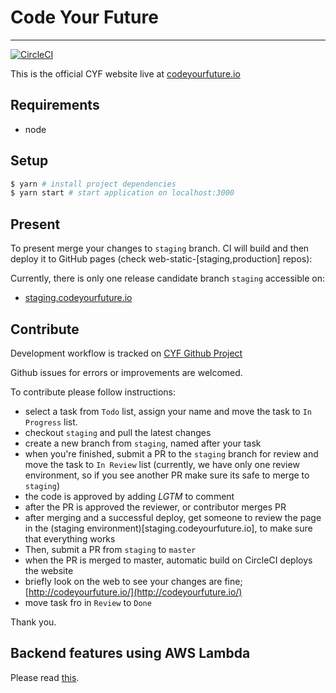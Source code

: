 # Code Your Future
---

[![CircleCI](https://circleci.com/gh/CodeYourFuture/cyf-react.svg?style=svg)](https://circleci.com/gh/CodeYourFuture/cyf-react)

This is the official CYF website live at [codeyourfuture.io](https://codeyourfuture.io)

## Requirements

- node

## Setup

```bash
$ yarn # install project dependencies
$ yarn start # start application on localhost:3000
```

## Present

To present merge your changes to `staging` branch. CI will build and then deploy it to GitHub pages (check web-static-[staging,production] repos):

Currently, there is only one release candidate branch `staging` accessible on:
- [staging.codeyourfuture.io](http://staging.codeyourfuture.io)

## Contribute

Development workflow is tracked on [CYF Github Project](https://github.com/CodeYourFuture/cyf-react/projects/1)

Github issues for errors or improvements are welcomed.

To contribute please follow instructions:

- select a task from `Todo` list, assign your name and move the task to `In Progress` list.
- checkout `staging` and pull the latest changes
- create a new branch from `staging`, named after your task
- when you're finished, submit a PR to the `staging` branch for review and move the task to `In Review` list (currently, we have only one review environment, so if you see another PR make sure its safe to merge to `staging`)
- the code is approved by adding _LGTM_ to comment
- after the PR is approved the reviewer, or contributor merges PR
- after merging and a successful deploy, get someone to review the page in the (staging environment)[staging.codeyourfuture.io], to make sure that everything works
- Then, submit a PR from `staging` to `master`
- when the PR is merged to master, automatic build on CircleCI deploys the website
- briefly look on the web to see your changes are fine; [http://codeyourfuture.io/](http://codeyourfuture.io/)
- move task fro in `Review` to `Done`

Thank you.

## Backend features using AWS Lambda

Please read [this](./docs/lambdas.md).
